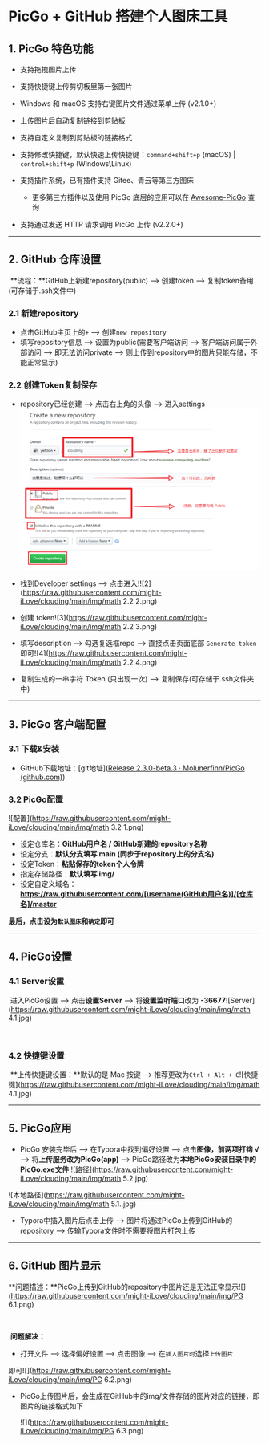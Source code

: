 # PicGo + GitHub 搭建个人图床工具





## 1. PicGo 特色功能

* 支持拖拽图片上传
* 支持快捷键上传剪切板里第一张图片
* Windows 和 macOS 支持右键图片文件通过菜单上传 (v2.1.0+)
* 上传图片后自动复制链接到剪贴板
* 支持自定义复制到剪贴板的链接格式
* 支持修改快捷键，默认快速上传快捷键：`command+shift+p` (macOS) | `control+shift+p` (Windows\Linux)
* 支持插件系统，已有插件支持 Gitee、青云等第三方图床
  * 更多第三方插件以及使用 PicGo 底层的应用可以在 [Awesome-PicGo](https://github.com/PicGo/Awesome-PicGo) 查询

* 支持通过发送 HTTP 请求调用 PicGo 上传 (v2.2.0+)



---



## 2. GitHub 仓库设置

​	**流程：**GitHub上新建repository(public) --> 创建token --> 复制token备用(可存储于.ssh文件中)



### 2.1 新建repository

* 点击GitHub主页上的`+` --> 创建`new repository`
* 填写repository信息 --> 设置为public(需要客户端访问 --> 客户端访问属于外部访问 --> 即无法访问private --> 则上传到repository中的图片只能存储，不能正常显示)





### 2.2 创建Token复制保存

* repository已经创建 -->  点击右上角的头像 --> 进入settings![](https://raw.githubusercontent.com/might-iLove/clouding/main/img/a.jpg)



* 找到Developer settings --> 点击进入!![2](https://raw.githubusercontent.com/might-iLove/clouding/main/img/math 2.2 2.png)



* 创建 token![3](https://raw.githubusercontent.com/might-iLove/clouding/main/img/math 2.2 3.png)



* 填写description --> 勾选复选框repo --> 直接点击页面底部 `Generate token`即可![4](https://raw.githubusercontent.com/might-iLove/clouding/main/img/math 2.2 4.png)

* 复制生成的一串字符 Token (只出现一次) --> 复制保存(可存储于.ssh文件夹中)



---



## 3. PicGo 客户端配置



### 3.1 下载&安装

* GitHub下载地址：[git地址]([Release 2.3.0-beta.3 · Molunerfinn/PicGo (github.com)](https://github.com/Molunerfinn/PicGo/releases/tag/v2.3.0-beta.3))



### 3.2 PicGo配置

![配置](https://raw.githubusercontent.com/might-iLove/clouding/main/img/math 3.2 1.png)

* 设定仓库名：**GitHub用户名 / GitHub新建的repository名称**
* 设定分支：**默认分支填写 main (同步于repository上的分支名)**
* 设定Token：**粘贴保存的token个人令牌**
* 指定存储路径：**默认填写 img/**
* 设定自定义域名：**https://raw.githubusercontent.com/[username(GitHub用户名)]/[仓库名]/master**

**最后，点击设为`默认图床`和`确定`即可**



---



## 4. PicGo设置



### 4.1 Server设置

​	进入PicGo设置 --> 点击**设置Server** --> 将**设置监听端口**改为 **-36677**![Server](https://raw.githubusercontent.com/might-iLove/clouding/main/img/math 4.1.jpg)

​	

### 4.2 快捷键设置

​	**上传快捷键设置：**默认的是 Mac 按键 --> 推荐更改为`Ctrl + Alt + C`![快捷键](https://raw.githubusercontent.com/might-iLove/clouding/main/img/math 4.1.jpg)



---



## 5. PicGo应用

* PicGo 安装完毕后 --> 在Typora中找到偏好设置 --> 点击**图像，前两项打钩 √**  --> 将**上传服务改为PicGo(app)** --> PicGo路径改为**本地PicGo安装目录中的PicGo.exe文件**   ![路径](https://raw.githubusercontent.com/might-iLove/clouding/main/img/math 5.2.jpg)



![本地路径](https://raw.githubusercontent.com/might-iLove/clouding/main/img/math 5.1..jpg)

* Typora中插入图片后点击上传 --> 图片将通过PicGo上传到GitHub的repository --> 传输Typora文件时不需要将图片打包上传



---



## 6.  GitHub 图片显示

​	**问题描述：**PicGo上传到GitHub的repository中图片还是无法正常显示![](https://raw.githubusercontent.com/might-iLove/clouding/main/img/PG 6.1.png)

​	

​	**问题解决：**

* 打开文件 --> 选择偏好设置 --> 点击图像 --> 在`插入图片时`选择`上传图片`

即可![](https://raw.githubusercontent.com/might-iLove/clouding/main/img/PG 6.2.png)

* PicGo上传图片后，会生成在GitHub中的img/文件存储的图片对应的链接，即图片的链接格式如下

  ![](https://raw.githubusercontent.com/might-iLove/clouding/main/img/PG 6.3.png)